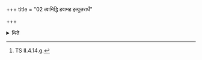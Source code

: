 +++
title = "02 त्वामिद्धि हवामह इत्युत्तरार्धे"

+++

<details><summary>थिते</summary>

2. (He takes the scoop) in the northern (vessel) with tvāmiddhi.....[^1]   

[^1]: TS II.4.14.g. 
</details>
